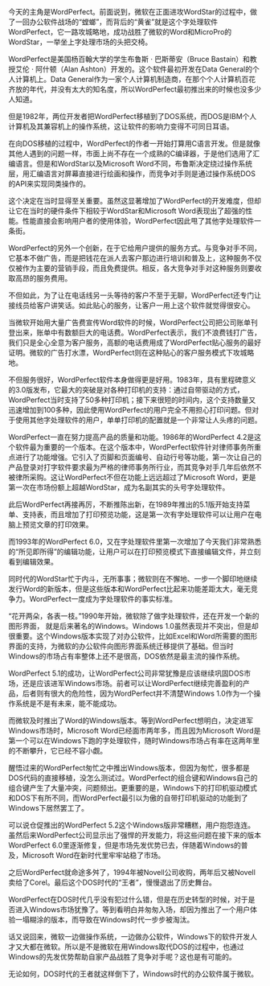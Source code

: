 今天的主角是WordPerfect。前面说到，微软在正面进攻WordStar的过程中，做了一回办公软件战场的“螳螂”，而背后的“黄雀”就是这个字处理软件WordPerfect，它一路攻城略地，成功战胜了微软的Word和MicroPro的WordStar，一举坐上字处理市场的头把交椅。

WordPerfect是美国杨百翰大学的学生布鲁斯 · 巴斯蒂安（Bruce Bastain）和教授艾伦 · 阿什顿（Alan Ashton）开发的。这个软件最初开发在Data General的个人计算机上。Data General作为一家个人计算机制造商，在那个个人计算机百花齐放的年代，并没有太大的知名度，所以WordPerfect最初推出来的时候也没多少人知道。

但是1982年，两位开发者把WordPerfect移植到了DOS系统，而DOS是IBM个人计算机及其兼容机上的操作系统，这让软件的影响力变得不可同日耳语。

在向DOS移植的过程中，WordPerfect的作者一开始打算用C语言开发。但是就像其他人遇到的问题一样，市面上尚不存在一个成熟的C编译器，于是他们选用了汇编语言。但是和WordStar以及Microsoft Word不同，布鲁斯决定绕过操作系统层，用汇编语言对屏幕直接进行绘画和操作，而竞争对手则是通过操作系统DOS的API来实现同类操作的。

这个决定在当时显得至关重要。虽然这显著增加了WordPerfect的开发难度，但却让它在当时的硬件条件下相较于WordStar和Microsoft Word表现出了超强的性能。性能直接会影响用户者的使用体验，WordPerfect因此甩了其他字处理软件一条街。

WordPerfect的另外一个创新，在于它给用户提供的服务方式。与竞争对手不同，它基本不做广告，而是把钱花在派人去客户那边进行培训和普及上，这种服务不仅仅被作为主要的营销手段，而且免费提供。相反，各大竞争对手对这种服务则要收取高昂的服务费用。

不但如此，为了让在电话线另一头等待的客户不至于无聊，WordPerfect还专门让接线员给客户讲笑话。如此贴心的服务，让客户一用上这个软件就觉得很安心。

当微软开始用大量广告费宣传Word软件的时候，WordPerfect公司把公司账单刊登出来，账单中有数额巨大的电话费。WordPerfect表示，我们不浪费钱打广告，我们只是全心全意为客户服务，高额的电话费用成了WordPerfect贴心服务的最好证明。微软的广告打水漂，WordPerfect则在这种贴心的客户服务模式下攻城略地。

不但服务很好，WordPerfect软件本身做得更是好用。1983年，具有里程碑意义的3.0版发布，它最大的突破是对各种打印机的支持：通过自带驱动的方式， WordPerfect当时支持了50多种打印机；接下来很短的时间内，这个支持数量又迅速增加到100多种，因此使用WordPerfect的用户完全不用担心打印问题。但对于使用其他字处理软件的用户，单单打印机的配置就是一个非常让人头疼的问题。

WordPerfect一直在努力提高产品的质量和功能。1986年的WordPerfect 4.2是这个软件最为重要的一个版本。在这个版本中，WordPerfect软件针对律师事务所重点进行了功能增强。它引入了页脚和页面编号、自动行号等功能，第一次让自己的产品登录对打字软件要求最为严格的律师事务所行业，而其竞争对手几年后依然不被律所采购。这让WordPerfect不但在功能上远远超过了Microsoft Word，更是第一次在市场份额上超越WordStar，成为名副其实的头号字处理软件。

此后WordPerfect再接再厉，不断推陈出新，在1989年推出的5.1版开始支持菜单、支持表，而且增加了打印预览功能，这是第一次有字处理软件可以让用户在电脑上预览文章的打印效果。

而1993年的WordPerfect 6.0，又在字处理软件里第一次增加了今天我们非常熟悉的“所见即所得”的编辑功能，让用户可以在打印预览模式下直接编辑文件，并立刻看到编辑效果。

同时代的WordStar忙于内斗，无所事事；微软则在不懈地、一步一个脚印地继续发行Word的新版本，但是这些版本和WordPerfect比起来功能差距太大，毫无竞争力。WordPerfect一度成为字处理软件的事实标准。

“花开两朵，各表一枝。”1990年开始，微软除了做字处理软件，还在开发一个新的图形界面， 就是后来著名的Windows。Windows 1.0虽然表现并不突出，但是却很重要。这个Windows版本实现了对办公软件，比如Excel和Word所需要的图形界面的支持，为微软的办公软件向图形界面系统迁移提供了基础。但当时Windows的市场占有率整体上还不是很高，DOS依然是最主流的操作系统。

WordPerfect 5.1的成功，让WordPerfect公司非常犹豫是应该继续巩固DOS市场，还是应该进军Windows市场。前者可以让WordPerfect继续完善盈利的产品，后者则有很大的危险性，因为WordPerfect并不清楚Windows 1.0作为一个操作系统是不是有未来，能不能成功。

而微软及时推出了Word的Windows版本。等到WordPerfect想明白，决定进军Windows市场时，Microsoft Word已经面市两年多，而且因为Microsoft Word是第一个可以在Windows下跑的字处理软件，随时Windows市场占有率在这两年里的不断攀升，它已经不容小觑。

醒悟过来的WordPerfect匆忙之中推出Windows版本，但因为匆忙，很多都是DOS代码的直接移植，没怎么测试过。WordPerfect的组合键和Windows自己的组合键产生了大量冲突，问题频出。更重要的是，Windows下的打印机驱动模式和DOS下有所不同，而WordPerfect最引以为傲的自带打印机驱动的功能到了Windows下居然罢工了。

可以说仓促推出的WordPerfect 5.2这个Windows版非常糟糕，用户抱怨连连。虽然后来WordPerfect公司显示出了强悍的开发能力，将这些问题在接下来的版本WordPerfect 6.0里逐渐修复，但是市场先发优势已去，伴随着Windows的普及，Microsoft Word在新时代里牢牢站稳了市场。

之后WordPerfect就命途多舛了，1994年被Novell公司收购，两年后又被Novell卖给了Corel。最后这个DOS时代的“王者”，慢慢退出了历史舞台。

WordPerfect在DOS时代几乎没有犯过什么错，但是在历史转型的时候，对于是否进入Windows市场犹豫了。等到看明白并匆匆入场，却因为推出了一个用户体验一塌糊涂的版本，而导致在Windows时代一步步被淘汰。

话又说回来，微软一边做操作系统，一边做办公软件，Windows下的软件开发人才又大都在微软。所以是不是微软在用Windows取代DOS的过程中，也通过Windows的先发优势帮助自家产品战胜了竞争对手呢？这也是有可能的。

无论如何，DOS时代的王者就这样倒下了，Windows时代的办公软件属于微软。